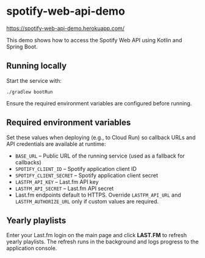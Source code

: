 # spotify-web-api-demo
https://spotify-web-api-demo.herokuapp.com/

This demo shows how to access the Spotify Web API using Kotlin and Spring Boot.

## Running locally

Start the service with:

```shell
./gradlew bootRun
```

Ensure the required environment variables are configured before running.

## Required environment variables

Set these values when deploying (e.g., to Cloud Run) so callback URLs and API
credentials are available at runtime:

- `BASE_URL` – Public URL of the running service (used as a fallback for
  callbacks)
- `SPOTIFY_CLIENT_ID` – Spotify application client ID
- `SPOTIFY_CLIENT_SECRET` – Spotify application client secret
- `LASTFM_API_KEY` – Last.fm API key
- `LASTFM_API_SECRET` – Last.fm API secret
- Last.fm endpoints default to HTTPS. Override `LASTFM_API_URL` and
  `LASTFM_AUTHORIZE_URL` only if custom values are required.

## Yearly playlists

Enter your Last.fm login on the main page and click **LAST.FM** to refresh yearly
playlists. The refresh runs in the background and logs progress to the
application console.
